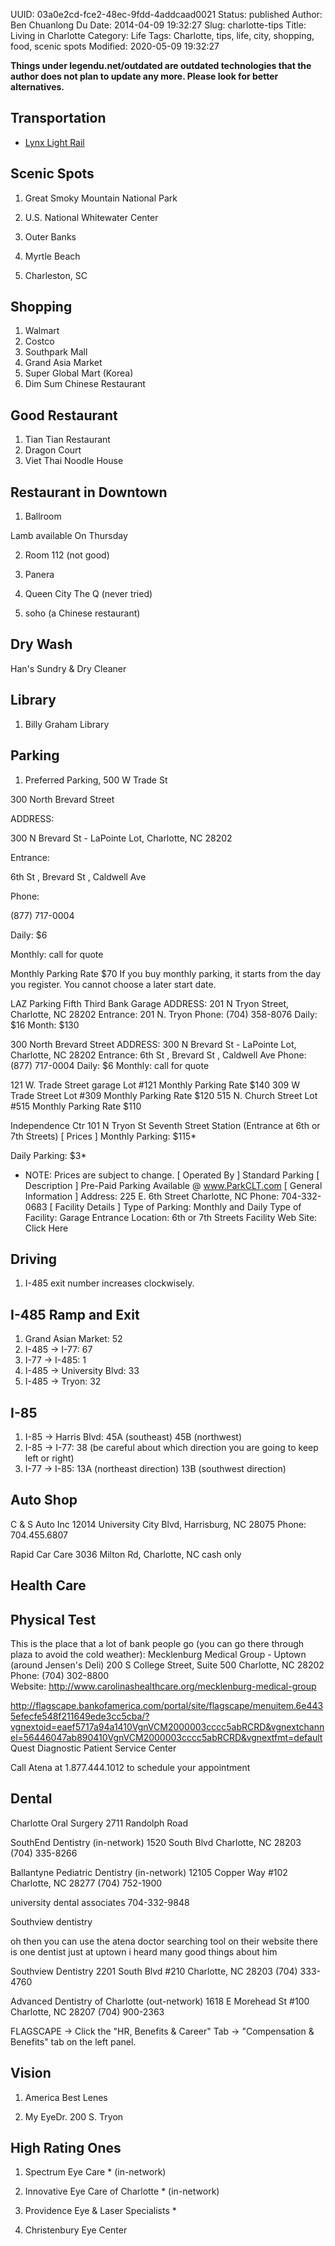 UUID: 03a0e2cd-fce2-48ec-9fdd-4addcaad0021
Status: published
Author: Ben Chuanlong Du
Date: 2014-04-09 19:32:27
Slug: charlotte-tips
Title: Living in Charlotte
Category: Life
Tags: Charlotte, tips, life, city, shopping, food, scenic spots
Modified: 2020-05-09 19:32:27

**Things under legendu.net/outdated are outdated technologies that the author does not plan to update any more. Please look for better alternatives.**
 

## Transportation

- [Lynx Light Rail](http://www.lynxcharlotte.com/)

## Scenic Spots

1. Great Smoky Mountain National Park

2. U.S. National Whitewater Center

3. Outer Banks

4. Myrtle Beach

5. Charleston, SC

## Shopping

1. Walmart
2. Costco
3. Southpark Mall
4. Grand Asia Market
5. Super Global Mart (Korea)
6. Dim Sum Chinese Restaurant

## Good Restaurant

1. Tian Tian Restaurant
2. Dragon Court
3. Viet Thai Noodle House

## Restaurant in Downtown

1. Ballroom 

Lamb available On Thursday 

2. Room 112 (not good)

3. Panera

4. Queen City The Q (never tried)

5. soho (a Chinese restaurant)

## Dry Wash
Han's Sundry & Dry Cleaner

## Library
1. Billy Graham Library

## Parking

1. Preferred Parking, 500 W Trade St

300 North Brevard Street

ADDRESS:

300 N Brevard St - LaPointe Lot, Charlotte, NC 28202

Entrance:

6th St , Brevard St , Caldwell Ave

Phone:

(877) 717-0004

Daily: $6

Monthly: call for quote

Monthly Parking Rate $70
If you buy monthly parking, it starts from the day you register. You cannot choose a later start date.
 



LAZ Parking
Fifth Third Bank Garage
ADDRESS:
201 N Tryon Street, Charlotte, NC 28202
Entrance:
201 N. Tryon 
Phone:
(704) 358-8076 
Daily: $16 
Month: $130

300 North Brevard Street
ADDRESS:
300 N Brevard St - LaPointe Lot, Charlotte, NC 28202
Entrance:
6th St , Brevard St , Caldwell Ave 
Phone:
(877) 717-0004 
Daily: $6
Monthly: call for quote

121 W. Trade Street garage
Lot #121 
Monthly Parking Rate $140
309 W Trade Street
Lot #309 
Monthly Parking Rate $120
515 N. Church Street
Lot #515 
Monthly Parking Rate $110


Independence Ctr
101 N Tryon St
Seventh Street Station
(Entrance at 6th or 7th Streets)
[  Prices  ]
Monthly Parking:	$115*
 
Daily Parking:	$3*
 
* NOTE: Prices are subject to change.
[  Operated By  ]
Standard Parking
[  Description  ]
Pre-Paid Parking Available @ www.ParkCLT.com
[  General Information  ]
Address:	225 E. 6th Street
Charlotte, NC
Phone:	704-332-0683
[  Facility Details  ]
Type of Parking:	Monthly and Daily
Type of Facility:	Garage
Entrance Location:	6th or 7th Streets
Facility Web Site:	Click Here

## Driving

 1. I-485 exit number increases clockwisely. 

 ## I-485 Ramp and Exit
 1. Grand Asian Market: 52
 2. I-485 -> I-77: 67
 3. I-77 -> I-485: 1
 4. I-485 -> University Blvd: 33
 5. I-485 -> Tryon: 32
 ## I-85
 1. I-85 -> Harris Blvd: 45A (southeast) 45B (northwest)
 2. I-85 -> I-77: 38 (be careful about which direction you are going to keep left or right)
 3. I-77 -> I-85: 13A (northeast direction) 13B (southwest direction)

## Auto Shop

C & S Auto Inc
12014 University City Blvd, Harrisburg, NC 28075
Phone: 704.455.6807


Rapid Car Care
3036 Milton Rd, Charlotte, NC
cash only

## Health Care

## Physical Test
This is the place that a lot of bank people go (you can go there through plaza to avoid the cold weather):
Mecklenburg Medical Group - Uptown (around Jensen's Deli)
200 S College Street, Suite 500
Charlotte, NC 28202
Phone: (704) 302-8800   
Website: http://www.carolinashealthcare.org/mecklenburg-medical-group


http://flagscape.bankofamerica.com/portal/site/flagscape/menuitem.6e4435efecfe548f211649ede3cc5cba/?vgnextoid=eaef5717a94a1410VgnVCM2000003cccc5abRCRD&vgnextchannel=56446047ab890410VgnVCM2000003cccc5abRCRD&vgnextfmt=default
Quest Diagnostic Patient Service Center 

Call Atena at 1.877.444.1012 to schedule your appointment

## Dental
Charlotte Oral Surgery 2711 Randolph Road



SouthEnd Dentistry (in-network)
1520 South Blvd
Charlotte, NC 28203
(704) 335-8266

Ballantyne Pediatric Dentistry (in-network)
12105 Copper Way #102
Charlotte, NC 28277
(704) 752-1900


university dental associates
704-332-9848

Southview dentistry


oh then you can use the atena doctor searching tool on their website
there is one dentist just at uptown
i heard many good things about him

Southview Dentistry
2201 South Blvd #210
Charlotte, NC 28203
(704) 333-4760




Advanced Dentistry of Charlotte (out-network)
1618 E Morehead St #100
Charlotte, NC 28207
(704) 900-2363


FLAGSCAPE -> Click the "HR, Benefits & Career" Tab -> "Compensation & Benefits" tab on the left panel.

## Vision


1. America Best Lenes 

3. My EyeDr.
200 S. Tryon

## High Rating Ones

1. Spectrum Eye Care * (in-network)

2. Innovative Eye Care of Charlotte * (in-network)

3. Providence Eye & Laser Specialists *

4. Christenbury Eye Center
